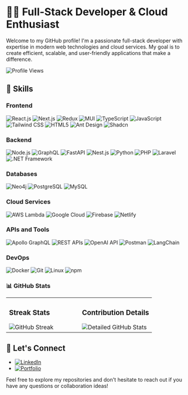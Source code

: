 # 👨‍💻 Full-Stack Developer & Cloud Enthusiast

Welcome to my GitHub profile! I'm a passionate full-stack developer with expertise in modern web technologies and cloud services. My goal is to create efficient, scalable, and user-friendly applications that make a difference.

![Profile Views](https://komarev.com/ghpvc/?username=luiscmedina&color=blueviolet)

## 🚀 Skills

### Frontend
![React.js](https://img.shields.io/badge/-React.js-61DAFB?style=flat-square&logo=react&logoColor=black)
![Next.js](https://img.shields.io/badge/-Next.js-000000?style=flat-square&logo=next.js&logoColor=white)
![Redux](https://img.shields.io/badge/-Redux-764ABC?style=flat-square&logo=redux&logoColor=white)
![MUI](https://img.shields.io/badge/-MUI-007FFF?style=flat-square&logo=mui&logoColor=white)
![TypeScript](https://img.shields.io/badge/-TypeScript-3178C6?style=flat-square&logo=typescript&logoColor=white)
![JavaScript](https://img.shields.io/badge/-JavaScript-F7DF1E?style=flat-square&logo=javascript&logoColor=black)
![Tailwind CSS](https://img.shields.io/badge/-Tailwind_CSS-38B2AC?style=flat-square&logo=tailwind-css&logoColor=white)
![HTML5](https://img.shields.io/badge/-HTML5-E34F26?style=flat-square&logo=html5&logoColor=white)
![Ant Design](https://img.shields.io/badge/-Ant_Design-0170FE?style=flat-square&logo=ant-design&logoColor=white)
![Shadcn](https://img.shields.io/badge/-Shadcn-000000?style=flat-square&logo=shadcn&logoColor=white)

### Backend
![Node.js](https://img.shields.io/badge/-Node.js-339933?style=flat-square&logo=node.js&logoColor=white)
![GraphQL](https://img.shields.io/badge/-GraphQL-E10098?style=flat-square&logo=graphql&logoColor=white)
![FastAPI](https://img.shields.io/badge/-FastAPI-009688?style=flat-square&logo=fastapi&logoColor=white)
![Nest.js](https://img.shields.io/badge/-Nest.js-E0234E?style=flat-square&logo=nestjs&logoColor=white)
![Python](https://img.shields.io/badge/-Python-3776AB?style=flat-square&logo=python&logoColor=white)
![PHP](https://img.shields.io/badge/-PHP-777BB4?style=flat-square&logo=php&logoColor=white)
![Laravel](https://img.shields.io/badge/-Laravel-FF2D20?style=flat-square&logo=laravel&logoColor=white)
![.NET Framework](https://img.shields.io/badge/-.NET_Framework-512BD4?style=flat-square&logo=.net&logoColor=white)

### Databases
![Neo4j](https://img.shields.io/badge/-Neo4j-008CC1?style=flat-square&logo=neo4j&logoColor=white)
![PostgreSQL](https://img.shields.io/badge/-PostgreSQL-336791?style=flat-square&logo=postgresql&logoColor=white)
![MySQL](https://img.shields.io/badge/-MySQL-4479A1?style=flat-square&logo=mysql&logoColor=white)

### Cloud Services
![AWS Lambda](https://img.shields.io/badge/-AWS_Lambda-FF9900?style=flat-square&logo=amazon-aws&logoColor=white)
![Google Cloud](https://img.shields.io/badge/-Google_Cloud-4285F4?style=flat-square&logo=google-cloud&logoColor=white)
![Firebase](https://img.shields.io/badge/-Firebase-FFCA28?style=flat-square&logo=firebase&logoColor=black)
![Netlify](https://img.shields.io/badge/-Netlify-00C7B7?style=flat-square&logo=netlify&logoColor=white)

### APIs and Tools
![Apollo GraphQL](https://img.shields.io/badge/-Apollo_GraphQL-311C87?style=flat-square&logo=apollo-graphql&logoColor=white)
![REST APIs](https://img.shields.io/badge/-REST_APIs-009688?style=flat-square&logo=fastapi&logoColor=white)
![OpenAI API](https://img.shields.io/badge/-OpenAI_API-412991?style=flat-square&logo=openai&logoColor=white)
![Postman](https://img.shields.io/badge/-Postman-FF6C37?style=flat-square&logo=postman&logoColor=white)
![LangChain](https://img.shields.io/badge/-LangChain-000000?style=flat-square&logo=chainlink&logoColor=white)

### DevOps
![Docker](https://img.shields.io/badge/-Docker-2496ED?style=flat-square&logo=docker&logoColor=white)
![Git](https://img.shields.io/badge/-Git-F05032?style=flat-square&logo=git&logoColor=white)
![Linux](https://img.shields.io/badge/-Linux-FCC624?style=flat-square&logo=linux&logoColor=black)
![npm](https://img.shields.io/badge/-npm-CB3837?style=flat-square&logo=npm&logoColor=white)

### 📊 GitHub Stats

<div align="center">
  <table>
    <tr>
      <td width="50%">
        <h3>Streak Stats</h3>
        <img src="https://github-readme-streak-stats.herokuapp.com/?user=luiscmedina&theme=radical" alt="GitHub Streak" />
      </td>
      <td width="50%">
        <h3>Contribution Details</h3>
        <img src="https://github-profile-summary-cards.vercel.app/api/cards/profile-details?username=luiscmedina&theme=radical" alt="Detailed GitHub Stats" />
      </td>
    </tr>
  </table>
</div>

## 🤝 Let's Connect

- [![LinkedIn](https://img.shields.io/badge/-LinkedIn-0077B5?style=flat-square&logo=linkedin&logoColor=white)](https://www.linkedin.com/in/jluiscmedina/)
- [![Portfolio](https://img.shields.io/badge/-Portfolio-000000?style=flat-square&logo=react&logoColor=white)](https://luiscmedina.com/)

Feel free to explore my repositories and don't hesitate to reach out if you have any questions or collaboration ideas!